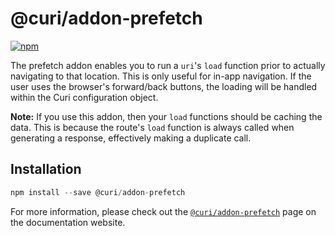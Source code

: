 # @curi/addon-prefetch

[![npm][badge]][npm-link]

[badge]: https://img.shields.io/npm/v/@curi/addon-prefetch.svg
[npm-link]: https://npmjs.com/package/@curi/addon-prefetch

The prefetch addon enables you to run a `uri`'s `load` function prior to actually navigating to that location. This is only useful for in-app navigation. If the user uses the browser's forward/back buttons, the loading will be handled within the Curi configuration object.

**Note:** If you use this addon, then your `load` functions should be caching the data. This is because the route's `load` function is always called when generating a response, effectively making a duplicate call.

## Installation

```js
npm install --save @curi/addon-prefetch
```

For more information, please check out the [`@curi/addon-prefetch`](https://curi.js.org/packages/@curi/addon-prefetch) page on the documentation website.

